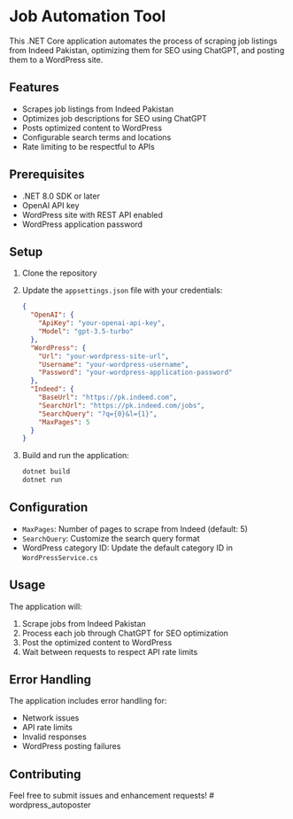 # Job Automation Tool

This .NET Core application automates the process of scraping job listings from Indeed Pakistan, optimizing them for SEO using ChatGPT, and posting them to a WordPress site.

## Features

- Scrapes job listings from Indeed Pakistan
- Optimizes job descriptions for SEO using ChatGPT
- Posts optimized content to WordPress
- Configurable search terms and locations
- Rate limiting to be respectful to APIs

## Prerequisites

- .NET 8.0 SDK or later
- OpenAI API key
- WordPress site with REST API enabled
- WordPress application password

## Setup

1. Clone the repository
2. Update the `appsettings.json` file with your credentials:
   ```json
   {
     "OpenAI": {
       "ApiKey": "your-openai-api-key",
       "Model": "gpt-3.5-turbo"
     },
     "WordPress": {
       "Url": "your-wordpress-site-url",
       "Username": "your-wordpress-username",
       "Password": "your-wordpress-application-password"
     },
     "Indeed": {
       "BaseUrl": "https://pk.indeed.com",
       "SearchUrl": "https://pk.indeed.com/jobs",
       "SearchQuery": "?q={0}&l={1}",
       "MaxPages": 5
     }
   }
   ```

3. Build and run the application:
   ```bash
   dotnet build
   dotnet run
   ```

## Configuration

- `MaxPages`: Number of pages to scrape from Indeed (default: 5)
- `SearchQuery`: Customize the search query format
- WordPress category ID: Update the default category ID in `WordPressService.cs`

## Usage

The application will:
1. Scrape jobs from Indeed Pakistan
2. Process each job through ChatGPT for SEO optimization
3. Post the optimized content to WordPress
4. Wait between requests to respect API rate limits

## Error Handling

The application includes error handling for:
- Network issues
- API rate limits
- Invalid responses
- WordPress posting failures

## Contributing

Feel free to submit issues and enhancement requests! # wordpress_autoposter

